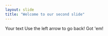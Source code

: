 ```yaml
---
layout: slide
title: "Welcome to our second slide"
---
```


Your text
Use the left arrow to go back!
Got 'em!
